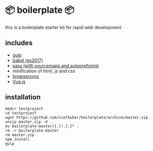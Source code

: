 # 📦 boilerplate 📦

this is a boilerplate starter kit for rapid web development.

## includes

* [gulp](http://gulpjs.com)
* [babel (es2017)](https://babeljs.io)
* [sass (with sourcemaps and autoprefixing)](http://sass-lang.com)
* minification of html, js and css
* [browsersync](https://www.browsersync.io)
* [Vue.js](https://vuejs.org)

## installation

```
mkdir testproject
cd testproject
wget https://github.com/vielhuber/boilerplate/archive/master.zip
unzip master.zip -d .
mv boilerplate-master/{.[!.],}* .
rm -r boilerplate-master
rm master.zip
npm install
gulp
```